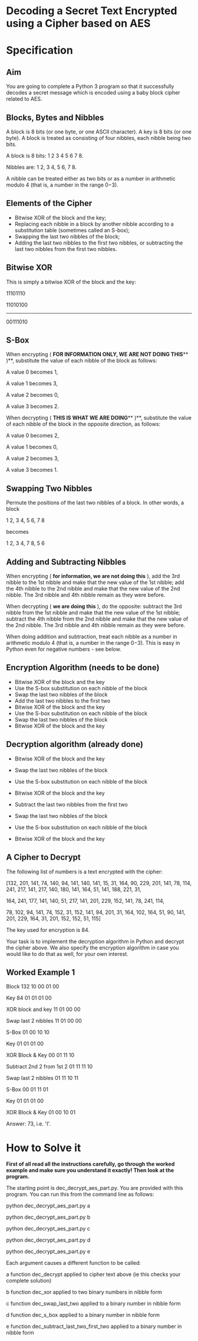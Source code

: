 # **Decoding a Secret Text Encrypted using a Cipher based on AES**

# Specification

## Aim

You are going to complete a Python 3 program so that it successfully decodes a secret message which is encoded using a baby block cipher related to AES.

## Blocks, Bytes and Nibbles

A block is 8 bits (or one byte, or one ASCII character). A key is 8 bits (or one byte). A block is treated as consisting of four nibbles, each nibble being two bits.

A block is 8 bits: 1 2 3 4 5 6 7 8.

Nibbles are: 1 2, 3 4, 5 6, 7 8.

A nibble can be treated either as two bits or as a number in arithmetic modulo 4 (that is, a number in the range 0−3).

## Elements of the Cipher

- Bitwise XOR of the block and the key;
- Replacing each nibble in a block by another nibble according to a substitution table (sometimes called an S-box);
- Swapping the last two nibbles of the block;
- Adding the last two nibbles to the first two nibbles, or subtracting the last two nibbles from the first two nibbles.

## Bitwise XOR

This is simply a bitwise XOR of the block and the key:

11101110

11010100

--------

00111010

## S-Box

When encrypting ( **FOR INFORMATION ONLY, WE ARE NOT DOING THIS**** )**, substitute the value of each nibble of the block as follows:

A value 0 becomes 1,

A value 1 becomes 3,

A value 2 becomes 0,

A value 3 becomes 2.

When decrypting ( **THIS IS WHAT WE ARE DOING**** )**, substitute the value of each nibble of the block in the opposite direction, as follows:

A value 0 becomes 2,

A value 1 becomes 0,

A value 2 becomes 3,

A value 3 becomes 1.

## Swapping Two Nibbles

Permute the positions of the last two nibbles of a block. In other words, a block

1 2, 3 4, 5 6, 7 8

becomes

1 2, 3 4, 7 8, 5 6

## Adding and Subtracting Nibbles

When encrypting ( **for information, we are not doing this** ), add the 3rd nibble to the 1st nibble and make that the new value of the 1st nibble; add the 4th nibble to the 2nd nibble and make that the new value of the 2nd nibble. The 3rd nibble and 4th nibble remain as they were before.

When decrypting ( **we are doing this** ), do the opposite: subtract the 3rd nibble from the 1st nibble and make that the new value of the 1st nibble; subtract the 4th nibble from the 2nd nibble and make that the new value of the 2nd nibble. The 3rd nibble and 4th nibble remain as they were before.

When doing addition and subtraction, treat each nibble as a number in arithmetic modulo 4 (that is, a number in the range 0−3). This is easy in Python even for negative numbers - see below.

## Encryption Algorithm (needs to be done)

- Bitwise XOR of the block and the key
- Use the S-box substitution on each nibble of the block
- Swap the last two nibbles of the block
- Add the last two nibbles to the first two
- Bitwise XOR of the block and the key
- Use the S-box substitution on each nibble of the block
- Swap the last two nibbles of the block
- Bitwise XOR of the block and the key

## Decryption algorithm (already done)

- Bitwise XOR of the block and the key

- Swap the last two nibbles of the block
- Use the S-box substitution on each nibble of the block
- Bitwise XOR of the block and the key
- Subtract the last two nibbles from the first two
- Swap the last two nibbles of the block
- Use the S-box substitution on each nibble of the block
- Bitwise XOR of the block and the key

## A Cipher to Decrypt

The following list of numbers is a text encrypted with the cipher:

[132, 201, 141, 74, 140, 94, 141, 140, 141, 15, 31, 164, 90, 229, 201, 141, 78, 114, 241, 217, 141, 217, 140, 180, 141, 164, 51, 141, 188, 221, 31,

164, 241, 177, 141, 140, 51, 217, 141, 201, 229, 152, 141, 78, 241, 114,

78, 102, 94, 141, 74, 152, 31, 152, 141, 94, 201, 31, 164, 102, 164, 51, 90, 141, 201, 229, 164, 31, 201, 152, 152, 51, 115]

The key used for encryption is 84.

Your task is to implement the decryption algorithm in Python and decrypt the cipher above. We also specify the encryption algorithm in case you would like to do that as well, for your own interest.

## Worked Example 1

Block 132 10 00 01 00

Key 84 01 01 01 00

XOR block and key 11 01 00 00

Swap last 2 nibbles 11 01 00 00

S-Box 01 00 10 10

Key 01 01 01 00

XOR Block &amp; Key 00 01 11 10

Subtract 2nd 2 from 1st 2 01 11 11 10

Swap last 2 nibbles 01 11 10 11

S-Box 00 01 11 01

Key 01 01 01 00

XOR Block &amp; Key 01 00 10 01

Answer: 73, i.e. &#39;I&#39;.

# How to Solve it

**First of all read all the instructions carefully, go through the worked example and make sure you understand it exactly! Then look at the program.**

The starting point is dec\_decrypt\_aes\_part.py. You are provided with this program. You can run this from the command line as follows:

python dec\_decrypt\_aes\_part.py a

python dec\_decrypt\_aes\_part.py b

python dec\_decrypt\_aes\_part.py c

python dec\_decrypt\_aes\_part.py d

python dec\_decrypt\_aes\_part.py e

Each argument causes a different function to be called:

a function dec\_decrypt applied to cipher text above (ie this checks your complete solution)

b function dec\_xor applied to two binary numbers in nibble form

c function dec\_swap\_last\_two applied to a binary number in nibble form

d function dec\_s\_box applied to a binary number in nibble form

e function dec\_subtract\_last\_two\_first\_two applied to a binary number in nibble form
